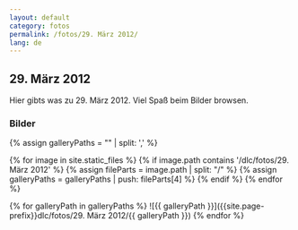 ```yaml
---
layout: default
category: fotos
permalink: /fotos/29. März 2012/
lang: de
---
```


## 29. März 2012

Hier gibts was zu 29. März 2012. Viel Spaß beim Bilder browsen.

### Bilder
{% assign galleryPaths = "" | split: ',' %}

{% for image in site.static_files %}
{% if image.path contains '/dlc/fotos/29. März 2012' %}
        {% assign fileParts = image.path | split: "/" %}
        {% assign galleryPaths = galleryPaths | push: fileParts[4] %}
{% endif %}
{% endfor %}

{% for galleryPath in galleryPaths %}
![{{ galleryPath }}]({{site.page-prefix}}dlc/fotos/29. März 2012/{{ galleryPath }})
{% endfor %}
